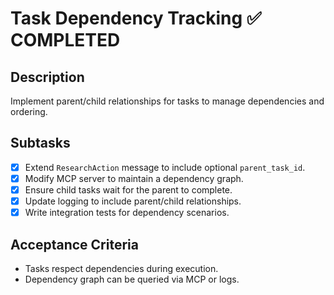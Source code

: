 # Task Dependency Tracking ✅ COMPLETED

## Description

Implement parent/child relationships for tasks to manage dependencies and ordering.

## Subtasks

- [x] Extend `ResearchAction` message to include optional `parent_task_id`.
- [x] Modify MCP server to maintain a dependency graph.
- [x] Ensure child tasks wait for the parent to complete.
- [x] Update logging to include parent/child relationships.
- [x] Write integration tests for dependency scenarios.

## Acceptance Criteria

- Tasks respect dependencies during execution.
- Dependency graph can be queried via MCP or logs.
